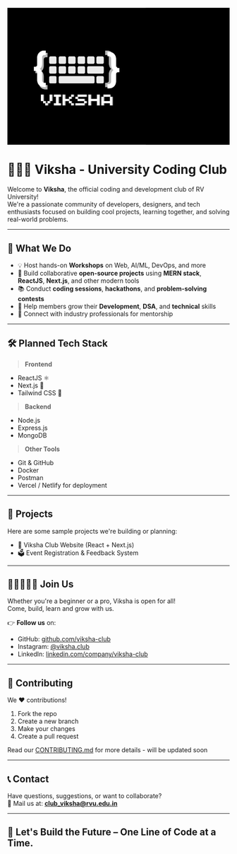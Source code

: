<table width="100%" bgcolor="#000000">
  <tr>
    <td align="center">
      <img src="viksha.jpg" alt="Viksha Logo" width="300"/>
    </td>
  </tr>
</table>

# 🧑🏻‍💻 Viksha - University Coding Club

Welcome to **Viksha**, the official coding and development club of RV University!  
We're a passionate community of developers, designers, and tech enthusiasts focused on building cool projects, learning together, and solving real-world problems.

---

## 🚀 What We Do

- 💡 Host hands-on **Workshops** on Web, AI/ML, DevOps, and more
- 🔨 Build collaborative **open-source projects** using **MERN stack**, **ReactJS**, **Next.js**, and other modern tools
- 📚 Conduct **coding sessions**, **hackathons**, and **problem-solving contests**
- 🧠 Help members grow their **Development**, **DSA**, and **technical** skills
- 🤝 Connect with industry professionals for mentorship

---

## 🛠️ Planned Tech Stack

> **Frontend**
- ReactJS ⚛️
- Next.js 🚀  
- Tailwind CSS 💨  

> **Backend**
- Node.js  
- Express.js  
- MongoDB  

> **Other Tools**
- Git & GitHub  
- Docker  
- Postman  
- Vercel / Netlify for deployment  

---

## 📁 Projects

Here are some sample projects we're building or planning:

- 📘 Viksha Club Website (React + Next.js)
- 🗳️ Event Registration & Feedback System

---

## 🧑🏻‍🤝‍👩🏻 Join Us

Whether you're a beginner or a pro, Viksha is open for all!  
Come, build, learn and grow with us.

👉 **Follow us** on:
- GitHub: [github.com/viksha-club](https://github.com/viksha-club-rvu/rvu-viksha-website)
- Instagram: [@viksha.club](https://www.instagram.com/viksha_rvu)
- LinkedIn: [linkedin.com/company/viksha-club](https://www.linkedin.com/company/viksha/)

---

## 🤝 Contributing

We ❤️ contributions!

1. Fork the repo
2. Create a new branch
3. Make your changes
4. Create a pull request

Read our [CONTRIBUTING.md](./CONTRIBUTING.md) for more details - will be updated soon

---

## 📞 Contact

Have questions, suggestions, or want to collaborate?  
📩 Mail us at: **club_viksha@rvu.edu.in**

---

## 🏁 Let's Build the Future – One Line of Code at a Time.
